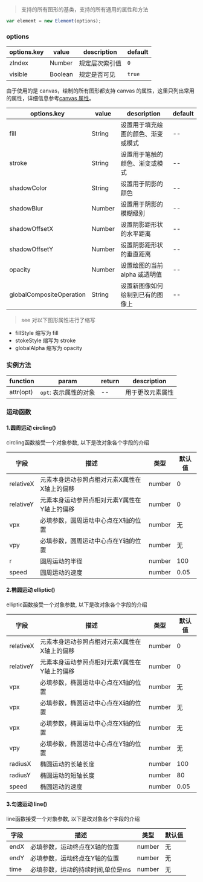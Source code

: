 > 支持的所有图形的基类，支持的所有通用的属性和方法

```js
var elememt = new Elememt(options);
```

### options

| options.key | value   | description    | default |
| ----------- | ------- | -------------- | ------- |
| zIndex      | Number  | 规定层次索引值 | `0`     |
| visible     | Boolean | 规定是否可见   | `true`  |

由于使用的是 canvas，绘制的所有图形都支持 canvas 的属性，这里只列出常用的属性，详细信息参考[canvas 属性](http://www.w3school.com.cn/tags/html_ref_canvas.asp)。

| options.key              | value  | description                        | default |
| ------------------------ | ------ | ---------------------------------- | ------- |
| fill                     | String | 设置用于填充绘画的颜色、渐变或模式 | --      |
| stroke                   | String | 设置用于笔触的颜色、渐变或模式     | --      |
| shadowColor              | String | 设置用于阴影的颜色                 | --      |
| shadowBlur               | Number | 设置用于阴影的模糊级别             | --      |
| shadowOffsetX            | Number | 设置阴影距形状的水平距离           | --      |
| shadowOffsetY            | Number | 设置阴影距形状的垂直距离           | --      |
| opacity                  | Number | 设置绘图的当前 alpha 或透明值      | --      |
| globalCompositeOperation | String | 设置新图像如何绘制到已有的图像上   | --      |

> see 对以下图形属性进行了缩写

- fillStyle 缩写为 fill
- stokeStyle 缩写为 stroke
- globalAlpha 缩写为 opacity

### 实例方法

| function  | param                 | return | description      |
| --------- | --------------------- | ------ | ---------------- |
| attr(opt) | `opt`: 表示属性的对象 | --     | 用于更改元素属性 |


### 运动函数
#### 1.圆周运动 circling()
circling函数接受一个对象参数, 以下是改对象各个字段的介绍

| 字段   |  描述    | 类型 |  默认值 |
|----|---------|-----|--------|
| relativeX  | 元素本身运动参照点相对元素X属性在X轴上的偏移 | number  | 0
| relativeY  | 元素本身运动参照点相对元素Y属性在Y轴上的偏移 | number  | 0
| vpx        | 必填参数，圆周运动中心点在X轴的位置 | number  | 无
| vpy        | 必填参数，圆周运动中心点在Y轴的位置 | number  | 无
| r          | 圆周运动的半径          | number  | 100
| speed      | 圆周运动的速度          | number  | 0.05

#### 2.椭圆运动 elliptic()
elliptic函数接受一个对象参数, 以下是改对象各个字段的介绍

| 字段   |  描述    | 类型 |  默认值 |
|----|---------|-----|--------|
| relativeX  | 元素本身运动参照点相对元素X属性在X轴上的偏移 | number  | 0
| relativeY  | 元素本身运动参照点相对元素Y属性在Y轴上的偏移 | number  | 0
| vpx     | 必填参数，椭圆运动中心点在X轴的位置 | number  | 无
| vpx     | 必填参数，椭圆运动中心点在X轴的位置 | number  | 无
| vpx     | 必填参数，椭圆运动中心点在X轴的位置 | number  | 无
| vpy     | 必填参数，椭圆运动中心点在Y轴的位置 | number  | 无
| radiusX | 椭圆运动的长轴长度       | number  | 100
| radiusY | 椭圆运动的短轴长度       | number  | 80
| speed   | 椭圆运动的速度          | number  | 0.05

#### 3.匀速运动 line()
line函数接受一个对象参数, 以下是改对象各个字段的介绍

| 字段   |  描述    | 类型 |  默认值 |
|----|---------|-----|--------|
| endX     | 必填参数，运动终点在X轴的位置     | number  | 无
| endY     | 必填参数，运动终点在Y轴的位置     | number  | 无
| time     | 必填参数，运动的持续时间,单位是ms  | number  | 无
